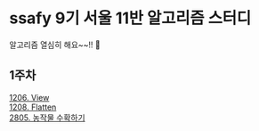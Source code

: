 # ssafy 9기 서울 11반 알고리즘 스터디
알고리즘 열심히 해요~~!!
🤗

## 1주차
[1206. View](https://github.com/SSAFY-9th-Seoul-class-11/Dasom_Han/blob/main/SWEA/swea_1206.java)  
[1208. Flatten](https://github.com/SSAFY-9th-Seoul-class-11/Dasom_Han/blob/main/SWEA/swea_1208.java)  
[2805. 농작물 수확하기](https://github.com/SSAFY-9th-Seoul-class-11/Dasom_Han/blob/main/SWEA/swea_2805.java)  
